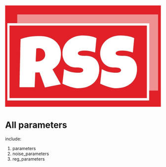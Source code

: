 ![](./statics/logo.jpg)


# All parameters
include:
1. parameters
2. noise_parameters
3. reg_parameters